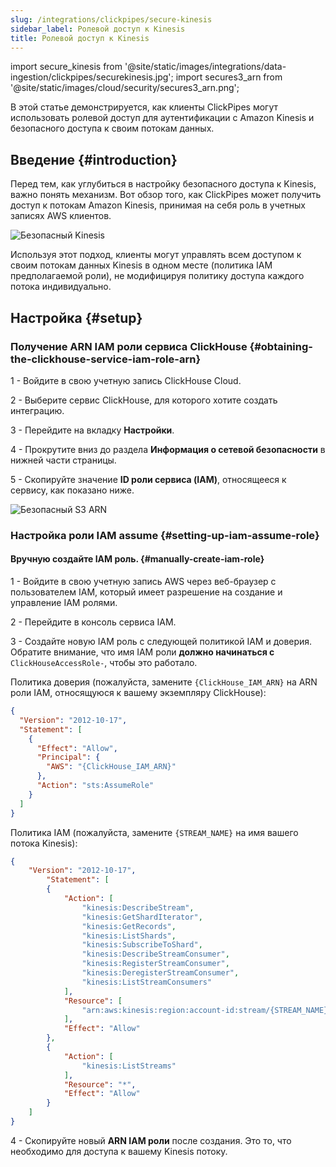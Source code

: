 ```yaml
---
slug: /integrations/clickpipes/secure-kinesis
sidebar_label: Ролевой доступ к Kinesis
title: Ролевой доступ к Kinesis
---
```


import secure_kinesis from '@site/static/images/integrations/data-ingestion/clickpipes/securekinesis.jpg';
import secures3_arn from '@site/static/images/cloud/security/secures3_arn.png';

В этой статье демонстрируется, как клиенты ClickPipes могут использовать ролевой доступ для аутентификации с Amazon Kinesis и безопасного доступа к своим потокам данных.

## Введение {#introduction}

Перед тем, как углубиться в настройку безопасного доступа к Kinesis, важно понять механизм. Вот обзор того, как ClickPipes может получить доступ к потокам Amazon Kinesis, принимая на себя роль в учетных записях AWS клиентов.

<img src={secure_kinesis} alt="Безопасный Kinesis" />

Используя этот подход, клиенты могут управлять всем доступом к своим потокам данных Kinesis в одном месте (политика IAM предполагаемой роли), не модифицируя политику доступа каждого потока индивидуально.

## Настройка {#setup}

### Получение ARN IAM роли сервиса ClickHouse {#obtaining-the-clickhouse-service-iam-role-arn}

1 - Войдите в свою учетную запись ClickHouse Cloud.

2 - Выберите сервис ClickHouse, для которого хотите создать интеграцию.

3 - Перейдите на вкладку **Настройки**.

4 - Прокрутите вниз до раздела **Информация о сетевой безопасности** в нижней части страницы.

5 - Скопируйте значение **ID роли сервиса (IAM)**, относящееся к сервису, как показано ниже.

<img src={secures3_arn} alt="Безопасный S3 ARN" />

### Настройка роли IAM assume {#setting-up-iam-assume-role}

#### Вручную создайте IAM роль. {#manually-create-iam-role}

1 - Войдите в свою учетную запись AWS через веб-браузер с пользователем IAM, который имеет разрешение на создание и управление IAM ролями.

2 - Перейдите в консоль сервиса IAM.

3 - Создайте новую IAM роль с следующей политикой IAM и доверия. Обратите внимание, что имя IAM роли **должно начинаться с** `ClickHouseAccessRole-`, чтобы это работало.

Политика доверия (пожалуйста, замените `{ClickHouse_IAM_ARN}` на ARN роли IAM, относящуюся к вашему экземпляру ClickHouse):

```json
{
  "Version": "2012-10-17",
  "Statement": [
    {
      "Effect": "Allow",
      "Principal": {
        "AWS": "{ClickHouse_IAM_ARN}"
      },
      "Action": "sts:AssumeRole"
    }
  ]
}
```

Политика IAM (пожалуйста, замените `{STREAM_NAME}` на имя вашего потока Kinesis):

```json
{
    "Version": "2012-10-17",
        "Statement": [
        {
            "Action": [
                "kinesis:DescribeStream",
                "kinesis:GetShardIterator",
                "kinesis:GetRecords",
                "kinesis:ListShards",
                "kinesis:SubscribeToShard",
                "kinesis:DescribeStreamConsumer",
                "kinesis:RegisterStreamConsumer",
                "kinesis:DeregisterStreamConsumer",
                "kinesis:ListStreamConsumers"
            ],
            "Resource": [
                "arn:aws:kinesis:region:account-id:stream/{STREAM_NAME}"
            ],
            "Effect": "Allow"
        },
        {
            "Action": [
                "kinesis:ListStreams"
            ],
            "Resource": "*",
            "Effect": "Allow"
        }
    ]
}
```

4 - Скопируйте новый **ARN IAM роли** после создания. Это то, что необходимо для доступа к вашему Kinesis потоку.
